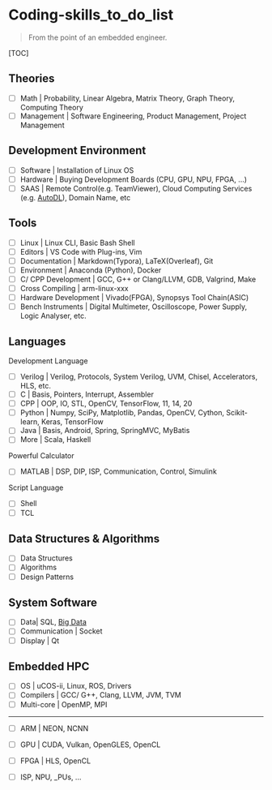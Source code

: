 # Coding-skills_to_do_list

> From the point of an embedded engineer. 

[TOC]

## Theories

- [ ] Math | Probability, Linear Algebra, Matrix Theory, Graph Theory, Computing Theory
- [ ] Management  | Software Engineering, Product Management, Project Management

## Development Environment

- [ ] Software | Installation of Linux OS
- [ ] Hardware | Buying Development Boards (CPU, GPU, NPU, FPGA, ...)
- [ ] SAAS | Remote Control(e.g. TeamViewer), Cloud Computing Services (e.g. [AutoDL](https://www.autodl.com/home)), Domain Name, etc

## Tools

- [ ] Linux | Linux CLI, Basic Bash Shell
- [ ] Editors | VS Code with Plug-ins, Vim
- [ ] Documentation | Markdown(Typora), LaTeX(Overleaf), Git
- [ ] Environment |  Anaconda (Python), Docker
- [ ] C/ CPP Development | GCC, G++ or Clang/LLVM, GDB, Valgrind, Make 
- [ ] Cross Compiling | arm-linux-xxx
- [ ] Hardware Development | Vivado(FPGA), Synopsys Tool Chain(ASIC)
- [ ] Bench Instruments | Digital Multimeter, Oscilloscope, Power Supply, Logic Analyser, etc.

## Languages

Development Language

- [ ] Verilog | Verilog, Protocols, System Verilog, UVM, Chisel, Accelerators, HLS, etc.
- [ ] C | Basis, Pointers, Interrupt, Assembler
- [ ] CPP | OOP, IO, STL, OpenCV, TensorFlow, 11, 14, 20
- [ ] Python | Numpy, SciPy, Matplotlib, Pandas, OpenCV, Cython, Scikit-learn, Keras, TensorFlow
- [ ] Java | Basis, Android, Spring, SpringMVC, MyBatis
- [ ] More | Scala, Haskell

Powerful Calculator

- [ ] MATLAB | DSP, DIP, ISP, Communication, Control, Simulink

Script Language

- [ ] Shell
- [ ] TCL

## Data Structures & Algorithms

- [ ] Data Structures 
- [ ] Algorithms
- [ ] Design Patterns

## System Software

- [ ] Data| SQL, [Big Data](https://segmentfault.com/a/1190000024459497)
- [ ] Communication | Socket
- [ ] Display | Qt

## Embedded HPC

- [ ] OS | uCOS-ii, Linux, ROS, Drivers
- [ ] Compilers | GCC/ G++, Clang, LLVM, JVM, TVM
- [ ] Multi-core | OpenMP, MPI

---

- [ ] ARM | NEON, NCNN
- [ ] GPU | CUDA, Vulkan, OpenGLES, OpenCL
- [ ] FPGA | HLS, OpenCL
- [ ] ISP, NPU, _PUs, ...

